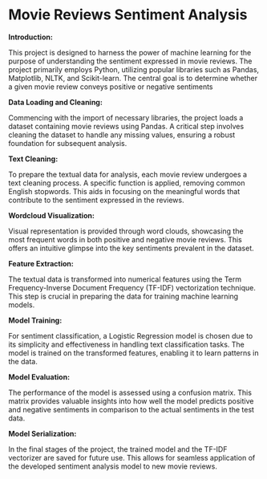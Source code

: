 # Movie Reviews Sentiment Analysis

**Introduction:**

This project is designed to harness the power of machine learning for the purpose of understanding the sentiment expressed in movie reviews. The project primarily employs Python, utilizing popular libraries such as Pandas, Matplotlib, NLTK, and Scikit-learn. The central goal is to determine whether a given movie review conveys positive or negative sentiments

**Data Loading and Cleaning:**

Commencing with the import of necessary libraries, the project loads a dataset containing movie reviews using Pandas. A critical step involves cleaning the dataset to handle any missing values, ensuring a robust foundation for subsequent analysis.

**Text Cleaning:**

To prepare the textual data for analysis, each movie review undergoes a text cleaning process. A specific function is applied, removing common English stopwords. This aids in focusing on the meaningful words that contribute to the sentiment expressed in the reviews.

**Wordcloud Visualization:**

Visual representation is provided through word clouds, showcasing the most frequent words in both positive and negative movie reviews. This offers an intuitive glimpse into the key sentiments prevalent in the dataset.

**Feature Extraction:**

The textual data is transformed into numerical features using the Term Frequency-Inverse Document Frequency (TF-IDF) vectorization technique. This step is crucial in preparing the data for training machine learning models.

**Model Training:**

For sentiment classification, a Logistic Regression model is chosen due to its simplicity and effectiveness in handling text classification tasks. The model is trained on the transformed features, enabling it to learn patterns in the data.

**Model Evaluation:**

The performance of the model is assessed using a confusion matrix. This matrix provides valuable insights into how well the model predicts positive and negative sentiments in comparison to the actual sentiments in the test data.

**Model Serialization:**

In the final stages of the project, the trained model and the TF-IDF vectorizer are saved for future use. This allows for seamless application of the developed sentiment analysis model to new movie reviews.
